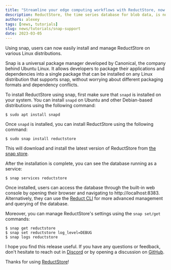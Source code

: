 ```yaml
---
title: "Streamline your edge computing workflows with ReductStore, now available on Snap"
description: ReductStore, the time series database for blob data, is now available from the Snap store
authors: alexey
tags: [news, tutorials]
slug: news/tutorials/snap-support
date: 2023-03-05
---
```


Using snap, users can now easily install and manage ReductStore on various Linux distributions.

Snap is a universal package manager developed by Canonical, the company behind Ubuntu Linux. It allows developers to package their applications and dependencies into a single package that can be installed on any Linux distribution that supports snap, without worrying about different packaging formats and dependency conflicts.

<!--truncate-->

To install ReductStore using snap, first make sure that `snapd` is installed on your system. You can install `snapd` on Ubuntu and other Debian-based distributions using the following command:

```
$ sudo apt install snapd
```

Once `snapd` is installed, you can install ReductStore using the following command:

```
$ sudo snap install reductstore
```

This will download and install the latest version of ReductStore from [the snap store](https://snapcraft.io/reductstore).

After the installation is complete, you can see the database running as a service:

```
$ snap services reductstore
```

Once installed, users can access the database through the built-in web console by opening their browser and navigating to http://localhost:8383.
Alternatively, they can use the [Reduct CLI](https://cli.reduct.store) for more advanced management and querying of the database.

Moreover, you can manage ReductStore's settings using the `snap set/get` commands:

```
$ snap get reductstore
$ snap set reductstore log_level=DEBUG
$ snap logs reductstore 
```

I hope you find this release useful. If you have any questions or feedback, don't hesitate to reach out in [Discord](https://discord.gg/8wPtPGJYsn)
or by opening a discussion on [GitHub](https://github.com/reductstore/reductstore/discussions).

Thanks for using [ReductStore](https://www.reduct.store)!